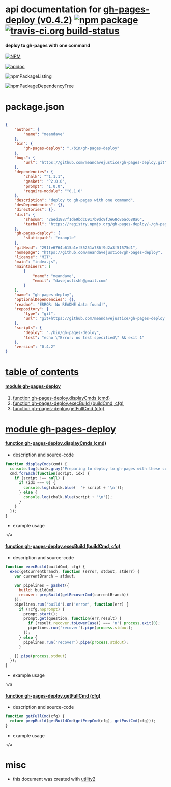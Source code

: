 # api documentation for  [gh-pages-deploy (v0.4.2)](https://github.com/meandavejustice/gh-pages-deploy)  [![npm package](https://img.shields.io/npm/v/npmdoc-gh-pages-deploy.svg?style=flat-square)](https://www.npmjs.org/package/npmdoc-gh-pages-deploy) [![travis-ci.org build-status](https://api.travis-ci.org/npmdoc/node-npmdoc-gh-pages-deploy.svg)](https://travis-ci.org/npmdoc/node-npmdoc-gh-pages-deploy)
#### deploy to gh-pages with one command

[![NPM](https://nodei.co/npm/gh-pages-deploy.png?downloads=true)](https://www.npmjs.com/package/gh-pages-deploy)

[![apidoc](https://npmdoc.github.io/node-npmdoc-gh-pages-deploy/build/screenCapture.buildNpmdoc.browser._2Fhome_2Ftravis_2Fbuild_2Fnpmdoc_2Fnode-npmdoc-gh-pages-deploy_2Ftmp_2Fbuild_2Fapidoc.html.png)](https://npmdoc.github.io/node-npmdoc-gh-pages-deploy/build/apidoc.html)

![npmPackageListing](https://npmdoc.github.io/node-npmdoc-gh-pages-deploy/build/screenCapture.npmPackageListing.svg)

![npmPackageDependencyTree](https://npmdoc.github.io/node-npmdoc-gh-pages-deploy/build/screenCapture.npmPackageDependencyTree.svg)



# package.json

```json

{
    "author": {
        "name": "meandave"
    },
    "bin": {
        "gh-pages-deploy": "./bin/gh-pages-deploy"
    },
    "bugs": {
        "url": "https://github.com/meandavejustice/gh-pages-deploy.git"
    },
    "dependencies": {
        "chalk": "^1.1.1",
        "gasket": "^2.0.0",
        "prompt": "1.0.0",
        "require-module": "^0.1.0"
    },
    "description": "deploy to gh-pages with one command",
    "devDependencies": {},
    "directories": {},
    "dist": {
        "shasum": "2aed1887f1de9bdc6917b9dc9f3e68c86ac688a6",
        "tarball": "https://registry.npmjs.org/gh-pages-deploy/-/gh-pages-deploy-0.4.2.tgz"
    },
    "gh-pages-deploy": {
        "staticpath": "example"
    },
    "gitHead": "291fe6764b615a1ef55251a786f9d2a3f51575d1",
    "homepage": "https://github.com/meandavejustice/gh-pages-deploy",
    "license": "MIT",
    "main": "index.js",
    "maintainers": [
        {
            "name": "meandave",
            "email": "davejustishh@gmail.com"
        }
    ],
    "name": "gh-pages-deploy",
    "optionalDependencies": {},
    "readme": "ERROR: No README data found!",
    "repository": {
        "type": "git",
        "url": "git+https://github.com/meandavejustice/gh-pages-deploy.git"
    },
    "scripts": {
        "deploy": "./bin/gh-pages-deploy",
        "test": "echo \"Error: no test specified\" && exit 1"
    },
    "version": "0.4.2"
}
```



# <a name="apidoc.tableOfContents"></a>[table of contents](#apidoc.tableOfContents)

#### [module gh-pages-deploy](#apidoc.module.gh-pages-deploy)
1.  [function <span class="apidocSignatureSpan">gh-pages-deploy.</span>displayCmds (cmd)](#apidoc.element.gh-pages-deploy.displayCmds)
1.  [function <span class="apidocSignatureSpan">gh-pages-deploy.</span>execBuild (buildCmd, cfg)](#apidoc.element.gh-pages-deploy.execBuild)
1.  [function <span class="apidocSignatureSpan">gh-pages-deploy.</span>getFullCmd (cfg)](#apidoc.element.gh-pages-deploy.getFullCmd)



# <a name="apidoc.module.gh-pages-deploy"></a>[module gh-pages-deploy](#apidoc.module.gh-pages-deploy)

#### <a name="apidoc.element.gh-pages-deploy.displayCmds"></a>[function <span class="apidocSignatureSpan">gh-pages-deploy.</span>displayCmds (cmd)](#apidoc.element.gh-pages-deploy.displayCmds)
- description and source-code
```javascript
function displayCmds(cmd) {
  console.log(chalk.gray('Preparing to deploy to gh-pages with these commands: \n'));
  cmd.forEach(function(script, idx) {
    if (script !== null) {
      if (idx === 0) {
        console.log(chalk.blue(' '+ script + '\n'));
      } else {
        console.log(chalk.blue(script + '\n'));
      }
    }
  });
}
```
- example usage
```shell
n/a
```

#### <a name="apidoc.element.gh-pages-deploy.execBuild"></a>[function <span class="apidocSignatureSpan">gh-pages-deploy.</span>execBuild (buildCmd, cfg)](#apidoc.element.gh-pages-deploy.execBuild)
- description and source-code
```javascript
function execBuild(buildCmd, cfg) {
  exec(getcurrentbranch, function (error, stdout, stderr) {
    var currentBranch = stdout;

    var pipelines = gasket({
      build: buildCmd,
      recover: prepBuild(getRecoverCmd(currentBranch))
    });
    pipelines.run('build').on('error', function(err) {
      if (!cfg.noprompt) {
        prompt.start();
        prompt.get(question, function(err,result) {
          if (result.recover.toLowerCase() === 'n') process.exit(0);
          pipelines.run('recover').pipe(process.stdout);
        });
      } else {
        pipelines.run('recover').pipe(process.stdout);
      }

    }).pipe(process.stdout)
  });
}
```
- example usage
```shell
n/a
```

#### <a name="apidoc.element.gh-pages-deploy.getFullCmd"></a>[function <span class="apidocSignatureSpan">gh-pages-deploy.</span>getFullCmd (cfg)](#apidoc.element.gh-pages-deploy.getFullCmd)
- description and source-code
```javascript
function getFullCmd(cfg) {
  return prepBuild(getBuildCmd(getPrepCmd(cfg), getPostCmd(cfg)));
}
```
- example usage
```shell
n/a
```



# misc
- this document was created with [utility2](https://github.com/kaizhu256/node-utility2)
